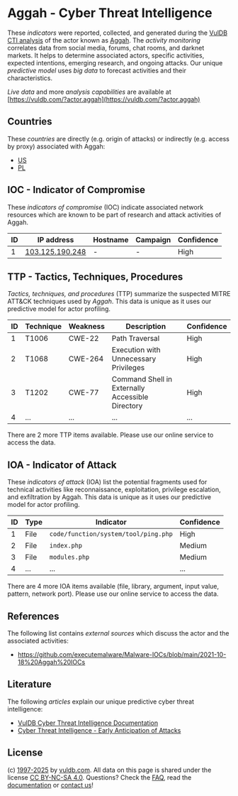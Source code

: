 # Aggah - Cyber Threat Intelligence

These _indicators_ were reported, collected, and generated during the [VulDB CTI analysis](https://vuldb.com/?kb.cti) of the actor known as [Aggah](https://vuldb.com/?actor.aggah). The _activity monitoring_ correlates data from social media, forums, chat rooms, and darknet markets. It helps to determine associated actors, specific activities, expected intentions, emerging research, and ongoing attacks. Our unique _predictive model_ uses _big data_ to forecast activities and their characteristics.

_Live data_ and more _analysis capabilities_ are available at [https://vuldb.com/?actor.aggah](https://vuldb.com/?actor.aggah)

## Countries

These _countries_ are directly (e.g. origin of attacks) or indirectly (e.g. access by proxy) associated with Aggah:

* [US](https://vuldb.com/?country.us)
* [PL](https://vuldb.com/?country.pl)

## IOC - Indicator of Compromise

These _indicators of compromise_ (IOC) indicate associated network resources which are known to be part of research and attack activities of Aggah.

ID | IP address | Hostname | Campaign | Confidence
-- | ---------- | -------- | -------- | ----------
1 | [103.125.190.248](https://vuldb.com/?ip.103.125.190.248) | - | - | High

## TTP - Tactics, Techniques, Procedures

_Tactics, techniques, and procedures_ (TTP) summarize the suspected MITRE ATT&CK techniques used by _Aggah_. This data is unique as it uses our predictive model for actor profiling.

ID | Technique | Weakness | Description | Confidence
-- | --------- | -------- | ----------- | ----------
1 | T1006 | CWE-22 | Path Traversal | High
2 | T1068 | CWE-264 | Execution with Unnecessary Privileges | High
3 | T1202 | CWE-77 | Command Shell in Externally Accessible Directory | High
4 | ... | ... | ... | ...

There are 2 more TTP items available. Please use our online service to access the data.

## IOA - Indicator of Attack

These _indicators of attack_ (IOA) list the potential fragments used for technical activities like reconnaissance, exploitation, privilege escalation, and exfiltration by Aggah. This data is unique as it uses our predictive model for actor profiling.

ID | Type | Indicator | Confidence
-- | ---- | --------- | ----------
1 | File | `code/function/system/tool/ping.php` | High
2 | File | `index.php` | Medium
3 | File | `modules.php` | Medium
4 | ... | ... | ...

There are 4 more IOA items available (file, library, argument, input value, pattern, network port). Please use our online service to access the data.

## References

The following list contains _external sources_ which discuss the actor and the associated activities:

* https://github.com/executemalware/Malware-IOCs/blob/main/2021-10-18%20Aggah%20IOCs

## Literature

The following _articles_ explain our unique predictive cyber threat intelligence:

* [VulDB Cyber Threat Intelligence Documentation](https://vuldb.com/?kb.cti)
* [Cyber Threat Intelligence - Early Anticipation of Attacks](https://www.scip.ch/en/?labs.20201022)

## License

(c) [1997-2025](https://vuldb.com/?kb.changelog) by [vuldb.com](https://vuldb.com/?kb.about). All data on this page is shared under the license [CC BY-NC-SA 4.0](https://creativecommons.org/licenses/by-nc-sa/4.0/). Questions? Check the [FAQ](https://vuldb.com/?kb.faq), read the [documentation](https://vuldb.com/?kb) or [contact us](https://vuldb.com/?contact)!
